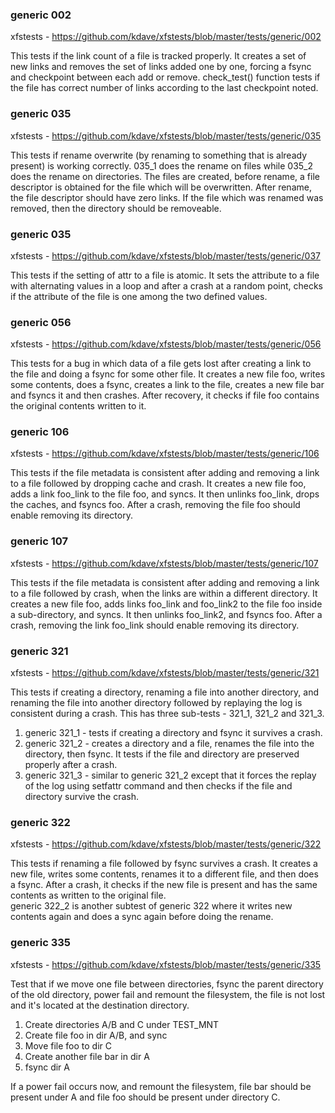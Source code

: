 
### generic 002
xfstests - https://github.com/kdave/xfstests/blob/master/tests/generic/002  

This tests if the link count of a file is tracked properly. It creates a set of new links and removes the set of links added one by one, forcing a fsync and checkpoint between each add or remove. check_test() function tests if the file has correct number of links  according to the last checkpoint noted.  

### generic 035
xfstests - https://github.com/kdave/xfstests/blob/master/tests/generic/035  

This tests if rename overwrite (by renaming to something that is already present) is working correctly. 035_1 does the rename on files while 035_2 does the rename on directories. The files are created, before rename, a file descriptor is obtained for the file which will be overwritten. After rename, the file descriptor should have zero links. If the file which was renamed was removed, then the directory should be removeable.  

### generic 035
xfstests - https://github.com/kdave/xfstests/blob/master/tests/generic/037  

This tests if the setting of attr to a file is atomic. It sets the attribute to a file with alternating values in a loop and after a crash at a random point, checks if the attribute of the file is one among the two defined values.  

### generic 056
xfstests - https://github.com/kdave/xfstests/blob/master/tests/generic/056  

This tests for a bug in which data of a file gets lost after creating a link to the file and doing a fsync for some other file. It creates a new file foo, writes some contents, does a fsync,  creates a link to the file, creates a new file bar and fsyncs it and then crashes. After recovery, it checks if file foo contains the original contents written to it.    

### generic 106
xfstests - https://github.com/kdave/xfstests/blob/master/tests/generic/106  

This tests if the file metadata is consistent after adding and removing a link to a file followed by dropping cache and crash. It creates a new file foo, adds a link foo_link to the file foo, and syncs. It then unlinks foo_link, drops the caches, and fsyncs foo. After a crash, removing the file foo should enable removing its directory.  

### generic 107
xfstests - https://github.com/kdave/xfstests/blob/master/tests/generic/107  

This tests if the file metadata is consistent after adding and removing a link to a file followed by crash, when the links are within a different directory. It creates a new file foo, adds links foo_link and foo_link2 to the file foo inside a sub-directory, and syncs. It then unlinks foo_link2, and fsyncs foo. After a crash, removing the link foo_link should enable removing its directory.  

### generic 321
xfstests - https://github.com/kdave/xfstests/blob/master/tests/generic/321  

This tests if creating a directory, renaming a file into another directory, and renaming the file into another directory followed by replaying the log is consistent during a crash. This has three sub-tests - 321_1, 321_2 and 321_3.  

1. generic 321_1 - tests if creating a directory and fsync it survives a crash.  
2. generic 321_2 - creates a directory and a file, renames the file into the directory, then fsync. It tests if the file and directory are preserved properly after a crash.  
3. generic 321_3 - similar to generic 321_2 except that it forces the replay of the log using setfattr command and then checks if the file and directory survive the crash.  


### generic 322
xfstests - https://github.com/kdave/xfstests/blob/master/tests/generic/322  

This tests if renaming a file followed by fsync survives a crash. It creates a new file, writes some contents, renames it to a different file, and then does a fsync. After a crash, it checks if the new file is present and has the same contents as written to the original file.  
generic 322_2 is another subtest of generic 322 where it writes new contents again and does a sync again before doing the rename.

### generic 335
xfstests - https://github.com/kdave/xfstests/blob/master/tests/generic/335  

Test that if we move one file between directories, fsync the parent directory of the old directory, power fail and remount the filesystem, the file is not lost and it's located at the destination directory.  

1. Create directories A/B and C under TEST_MNT  
2. Create file foo in dir A/B, and sync  
3. Move file foo to dir C  
4. Create another file bar in dir A  
5. fsync dir A  

If a power fail occurs now, and remount the filesystem, file bar should be present under A and file foo should be present under directory C.  

